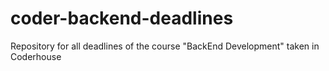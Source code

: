 # coder-backend-deadlines
Repository for all deadlines of the course "BackEnd Development" taken in Coderhouse
